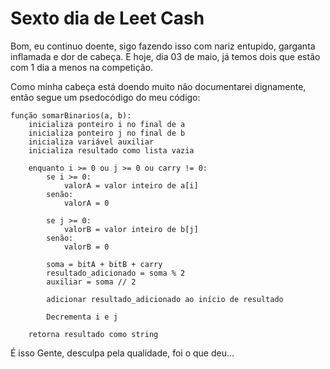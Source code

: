 # Sexto dia de Leet Cash

Bom, eu continuo doente, sigo fazendo isso com nariz entupido, garganta inflamada e dor de cabeça. E hoje, dia 03 de maio, já temos dois que estão com 1 dia a menos na competição.

Como minha cabeça está doendo muito não documentarei dignamente, então segue um psedocódigo do meu código:

    função somarBinarios(a, b):
        inicializa ponteiro i no final de a 
        inicializa ponteiro j no final de b 
        inicializa variável auxiliar 
        inicializa resultado como lista vazia

        enquanto i >= 0 ou j >= 0 ou carry != 0:
            se i >= 0:
                valorA = valor inteiro de a[i]
            senão:
                valorA = 0

            se j >= 0:
                valorB = valor inteiro de b[j]
            senão:
                valorB = 0

            soma = bitA + bitB + carry
            resultado_adicionado = soma % 2      
            auxiliar = soma // 2                    

            adicionar resultado_adicionado ao início de resultado

            Decrementa i e j

        retorna resultado como string

É isso Gente, desculpa pela qualidade, foi o que deu...
